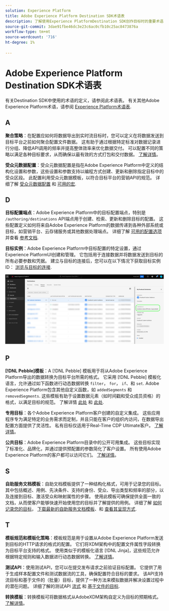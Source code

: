 ```yaml
---
solution: Experience Platform
title: Adobe Experience Platform Destination SDK术语表
description: 了解使用Experience PlatformDestination SDK创作目标时的重要术语。
source-git-commit: 3dae91fbe46dc3e23c6ac0cfb10c25ac8473876a
workflow-type: tm+mt
source-wordcount: '716'
ht-degree: 1%

---
```



# Adobe Experience Platform Destination SDK术语表

有关Destination SDK中使用的术语的定义，请参阅此术语表。 有关其他Adobe Experience Platform术语，请参阅 [Experience Platform术语表](/help/landing/glossary.md).

## A

**聚合策略**：在配置应如何将数据导出到实时流目标时，您可以定义在将数据发送到目标平台之前如何聚合配置文件数据。 这有助于通过根据特定标准对数据记录进行分组、降低API调用的频率并提高整体效率来优化数据交付。 可以配置不同的策略以满足各种目标要求，从而确保以最有效的方式打包和交付数据。 [了解详情](/help/destinations/destination-sdk/functionality/destination-configuration/aggregation-policy.md)。

**受众元数据配置**：受众元数据配置是指在Adobe Experience Platform中定义的结构化设置和参数，这些设置和参数支持以编程方式创建、更新和删除指定目标中的受众区段。 此配置利用受众元数据模板，以符合目标平台的营销API的规范。 详细了解 [受众元数据配置](/help/destinations/destination-sdk/functionality/audience-metadata-management.md) 和 [可用的宏](/help/destinations/destination-sdk/functionality/audience-metadata-management.md#macros).

## D

**目标配置端点**：Adobe Experience Platform中的目标配置端点，特别是 `/authoring/destinations` API端点用于创建、检索、更新和删除目标的配置。 这些配置定义如何将来自Adobe Experience Platform的数据传递到各种外部系统或目标，如营销平台、云存储服务或其他数据处理端点。 详细了解 [可用的配置选项](/help/destinations/destination-sdk/functionality/configuration-options.md#destination-configuration) 并查看 [参考文档](/help/destinations/destination-sdk/authoring-api/destination-configuration/create-destination-configuration.md).

**目标实例**：Adobe Experience Platform中目标配置的特定设置，通过Experience PlatformUI创建和管理。 它包括用于连接数据并将数据发送到目标的所有必要参数和凭据。 建立与目标的连接后，您可以在以下情况下获取目标实例ID： [浏览与目标的连接](/help/destinations/ui/destination-details-page.md).

![用户界面图像如何获取目标实例ID](/help/destinations/destination-sdk/assets/testing-api/get-destination-instance-id.png)

## P

**[!DNL Pebble]模板**：A [!DNL Pebble] 模板用于将从Adobe Experience Platform导出的数据转换为目标平台所需的格式。 它采用 [!DNL Pebble] 模板化语言，允许通过如下函数进行动态数据转换 `filter`， `for`， `if`、和 `set`. Adobe Experience Platform包含其他自定义函数，如 `addedSegments` 和 `removedSegments`. 这些模板有助于设置数据元素（如时间戳和受众成员资格）的格式，以满足目标的规范。 了解详情 [此处](/help/destinations/destination-sdk/functionality/destination-server/message-format.md) 和 [此处](/help/destinations/destination-sdk/functionality/destination-server/templating-specs.md).

**专用目标**：各个Adobe Experience Platform客户创建的自定义集成。 这些应用程序专为满足特定的业务需求而定制，并且只能在客户的组织内访问，在数据导出配置方面提供了灵活性。 私有目标仅适用于Real-Time CDP Ultimate客户。 [了解详情](/help/destinations/destination-sdk/overview.md#productized-custom-integrations)。

**公共目标**：Adobe Experience Platform目录中的公开可用集成。 这些目标实现了标准化、品牌化，并通过提供预配置的参数简化了客户设置。 所有使用Adobe Experience Platform的客户都可以访问它们。 [了解详情](/help/destinations/destination-sdk/overview.md#productized-custom-integrations)。

## S

**自助服务文档模板**：自助文档模板提供了一种结构化格式，可用于记录您的目标。 其中包括概述、用例、先决条件、支持的身份、受众、导出类型和频率的部分，以及连接到目标、激活受众和映射属性的步骤。 使用此模板可确保提供全面一致的文档，从而使客户能够快速开始使用您的目标并了解提供的用例。 详细了解 [如何记录您的目标](/help/destinations/destination-sdk/docs-framework/documentation-instructions.md)， [下载最新的自助服务文档模板](/help/destinations/destination-sdk/assets/docs-framework/yourdestination-template.zip)、和 [查看其呈现方式](/help/destinations/destination-sdk/docs-framework/self-service-template.md).

## T

**模板规范和模板化策略**：模板规范是用于设置从Adobe Experience Platform发送到目标的HTTP请求的格式的配置。 它们将XDM架构中的配置文件属性字段转换为目标平台支持的格式。 使用类似于的模板化语言 [!DNL Jinja]，这些规范允许根据特定规则和输入数据进行动态数据转换。 [了解详情](/help/destinations/destination-sdk/functionality/destination-server/templating-specs.md)。

**测试API**：使用测试API，您可以在提交发布请求之前验证目标配置。 它提供了用于生成样本配置文件和测试数据流的工具，确保配置符合目标的要求。 该API支持流目标和基于文件的（批量）目标，提供了一种方法来模拟数据并解决设置过程中的潜在问题。 详细了解的测试API [流式](/help/destinations/destination-sdk/testing-api/streaming-destinations/streaming-destination-testing-overview.md) 和 [基于文件的目标](/help/destinations/destination-sdk/testing-api/batch-destinations/file-based-destination-testing-overview.md).

**转换模板**：转换模板可将数据格式从AdobeXDM架构自定义为目标的预期格式。 [了解详情](/help/destinations/destination-sdk/functionality/destination-server/message-format.md)。